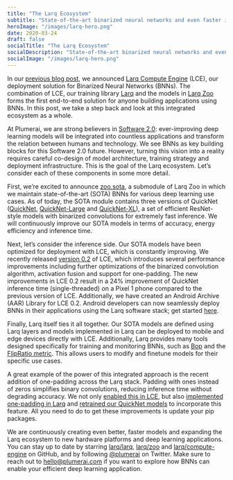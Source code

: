 ```yaml
---
title: "The Larq Ecosystem"
subtitle: "State-of-the-art binarized neural networks and even faster inference"
heroImage: "/images/larq-hero.png"
date: 2020-03-24
draft: false
socialTitle: "The Larq Ecosystem"
socialDescription: "State-of-the-art binarized neural networks and even faster inference"
socialImage: "/images/larq-hero.png"
---
```


In our [previous blog post](https://blog.larq.dev/2020/02/announcing-larq-compute-engine/), we announced [Larq Compute Engine](https://docs.larq.dev/compute-engine/) (LCE), our deployment solution for Binarized Neural Networks (BNNs).
The combination of LCE, our training library [Larq](https://docs.larq.dev/) and the models in [Larq Zoo](https://docs.larq.dev/zoo/) forms the first end-to-end solution for anyone building applications using BNNs.
In this post, we take a step back and look at this integrated ecosystem as a whole.

At Plumerai, we are strong believers in [Software 2.0](https://medium.com/@karpathy/software-2-0-a64152b37c35): ever-improving deep learning models will be integrated into countless applications and transform the relation between humans and technology.
We see BNNs as key building blocks for this Software 2.0 future.
However, turning this vision into a reality requires careful co-design of model architecture, training strategy and deployment infrastructure.
This is the goal of the Larq ecosystem.
Let’s consider each of these components in some more detail.

First, we’re excited to announce [zoo.sota](https://docs.larq.dev/zoo/api/sota/), a submodule of Larq Zoo in which we maintain state-of-the-art (SOTA) BNNs for various deep learning use cases.
As of today, the SOTA module contains three versions of QuickNet ([QuickNet](https://docs.larq.dev/zoo/api/sota/#quicknet), [QuickNet-Large](https://docs.larq.dev/zoo/api/sota/#quicknetlarge) and [QuickNet-XL](https://docs.larq.dev/zoo/api/sota/#quicknetxl)), a set of efficient ResNet-style models with binarized convolutions for extremely fast inference.
We will continuously improve our SOTA models in terms of accuracy, energy efficiency and inference time.

Next, let’s consider the inference side.
Our SOTA models have been optimized for deployment with LCE, which is constantly improving.
We recently released [version 0.2](https://github.com/larq/compute-engine/releases/tag/v0.2.0) of LCE, which introduces several performance improvements including further optimizations of the binarized convolution algorithm, activation fusion and support for one-padding.
The new improvements in LCE 0.2 result in a 24% improvement of QuickNet inference time (single-threaded) on a Pixel 1 phone compared to the previous version of LCE.
Additionally, we have created an Android Archive (AAR) Library for LCE 0.2.
Android developers can now seamlessly deploy BNNs in their applications using the Larq software stack; get started [here](https://docs.larq.dev/compute-engine/quickstart_android/).

Finally, Larq itself ties it all together.
Our SOTA models are defined using Larq layers and models implemented in Larq can be deployed to mobile and edge devices directly with LCE.
Additionally, Larq provides many tools designed specifically for training and monitoring BNNs, such as [Bop](https://docs.larq.dev/larq/api/optimizers/#bop) and the [FlipRatio metric](https://docs.larq.dev/larq/api/metrics/#flipratio).
This allows users to modify and finetune models for their specific use cases.

A great example of the power of this integrated approach is the recent addition of one-padding across the Larq stack.
Padding with ones instead of zeros simplifies binary convolutions, reducing inference time without degrading accuracy.
We not only [enabled this in LCE](https://github.com/larq/compute-engine/pull/252), but also [implemented one-padding in Larq](https://github.com/larq/larq/pull/438) and [retrained our QuickNet models](https://github.com/larq/zoo/pull/136) to incorporate this feature.
All you need to do to get these improvements is update your pip packages.

We are continuously creating even better, faster models and expanding the Larq ecosystem to new hardware platforms and deep learning applications.
You can stay up to date by starring [larq/larq](https://github.com/larq/larq), [larq/zoo](https://github.com/larq/zoo) and [larq/compute-engine](https://github.com/larq/compute-engine) on GitHub, and by following [@plumerai](https://twitter.com/plumerai) on Twitter.
Make sure to reach out to [hello@plumerai.com](mailto:hello@plumerai.com) if you want to explore how BNNs can enable your efficient deep learning application.

